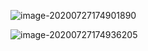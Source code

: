 ![image-20200727174901890](D:\马士兵架构\myProject\JVM思维导图\image-20200727174901890.png)

![image-20200727174936205](D:\马士兵架构\myProject\JVM思维导图\image-20200727174936205.png)